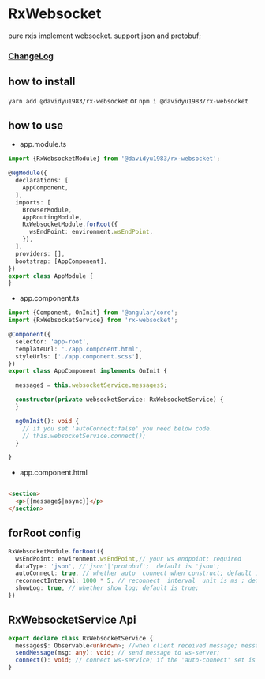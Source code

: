 # RxWebsocket

pure rxjs implement websocket. support json and protobuf;

### [ChangeLog](./changeLog.md)

## how to install

`yarn add @davidyu1983/rx-websocket`
or
`npm i @davidyu1983/rx-websocket`

## how to use

* app.module.ts

```typescript
import {RxWebsocketModule} from '@davidyu1983/rx-websocket';

@NgModule({
  declarations: [
    AppComponent,
  ],
  imports: [
    BrowserModule,
    AppRoutingModule,
    RxWebsocketModule.forRoot({
      wsEndPoint: environment.wsEndPoint,
    }),
  ],
  providers: [],
  bootstrap: [AppComponent],
})
export class AppModule {
}
```

* app.component.ts

```typescript
import {Component, OnInit} from '@angular/core';
import {RxWebsocketService} from 'rx-websocket';

@Component({
  selector: 'app-root',
  templateUrl: './app.component.html',
  styleUrls: ['./app.component.scss'],
})
export class AppComponent implements OnInit {

  message$ = this.websocketService.messages$;

  constructor(private websocketService: RxWebsocketService) {
  }

  ngOnInit(): void {
    // if you set 'autoConnect:false' you need below code. 
    // this.websocketService.connect();
  }

}
```

* app.component.html

```html

<section>
  <p>{{message$|async}}</p>
</section>
```

## forRoot config

```typescript
RxWebsocketModule.forRoot({
  wsEndPoint: environment.wsEndPoint,// your ws endpoint; required
  dataType: 'json', //'json'|'protobuf';  default is 'json';
  autoConnect: true, // whether auto  connect when construct; default is ture
  reconnectInterval: 1000 * 5, // reconnect  interval  unit is ms ; default is 5s .
  showLog: true, // whether show log; default is true;
})
```

## RxWebsocketService Api

```typescript
export declare class RxWebsocketService {
  messages$: Observable<unknown>; //when client received message; message$ will push data;
  sendMessage(msg: any): void; // send message to ws-server;
  connect(): void; // connect ws-service; if the 'auto-connect' set is false;
}
```
